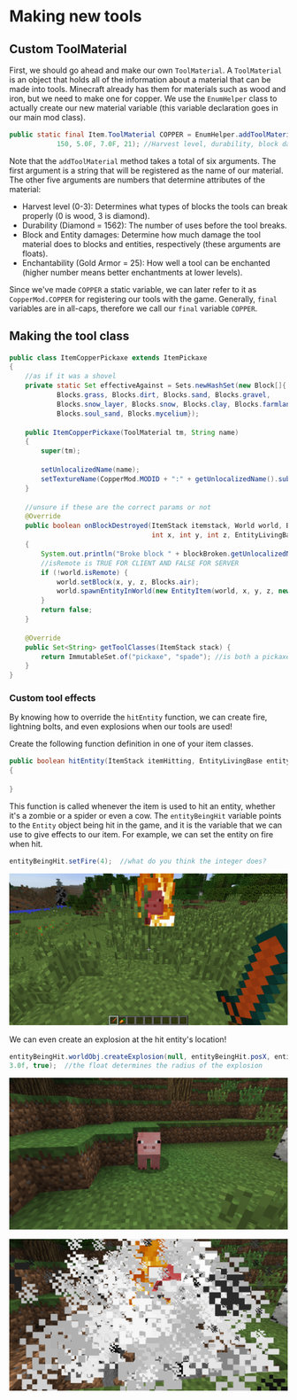 # Making new tools
## Custom ToolMaterial
First, we should go ahead and make our own `ToolMaterial`. A `ToolMaterial` is an object that holds all of the information about a material that can be made into tools. Minecraft already has them for materials such as wood and iron, but we need to make one for copper. We use the `EnumHelper` class to actually create our new material variable (this variable declaration goes in our main mod class).

```java
public static final Item.ToolMaterial COPPER = EnumHelper.addToolMaterial("copper_tool", 2,
            150, 5.0F, 7.0F, 21); //Harvest level, durability, block damage, entity damage, enchantability
```
Note that the `addToolMaterial` method takes a total of six arguments. The first argument is a string that will be registered as the name of our material. The other five arguments are numbers that determine attributes of the material:  
  * Harvest level (0-3): Determines what types of blocks the tools can break properly (0 is wood, 3 is diamond).  
  * Durability (Diamond = 1562): The number of uses before the tool breaks.  
  * Block and Entity damages: Determine how much damage the tool material does to blocks and entities, respectively (these arguments are floats).  
  * Enchantability (Gold Armor = 25): How well a tool can be enchanted (higher number means better enchantments at lower levels).  

Since we've made `COPPER` a static variable, we can later refer to it as `CopperMod.COPPER` for registering our tools with the game. Generally, `final` variables are in all-caps, therefore we call our `final` variable `COPPER`.

## Making the tool class

```java
public class ItemCopperPickaxe extends ItemPickaxe
{
    //as if it was a shovel
    private static Set effectiveAgainst = Sets.newHashSet(new Block[]{
            Blocks.grass, Blocks.dirt, Blocks.sand, Blocks.gravel,
            Blocks.snow_layer, Blocks.snow, Blocks.clay, Blocks.farmland,
            Blocks.soul_sand, Blocks.mycelium});

    public ItemCopperPickaxe(ToolMaterial tm, String name)
    {
        super(tm);

        setUnlocalizedName(name);
        setTextureName(CopperMod.MODID + ":" + getUnlocalizedName().substring(5));
    }

    //unsure if these are the correct params or not
    @Override
    public boolean onBlockDestroyed(ItemStack itemstack, World world, Block blockBroken,
                                    int x, int y, int z, EntityLivingBase player)
    {
        System.out.println("Broke block " + blockBroken.getUnlocalizedName());
        //isRemote is TRUE FOR CLIENT AND FALSE FOR SERVER
        if (!world.isRemote) {
            world.setBlock(x, y, z, Blocks.air);
            world.spawnEntityInWorld(new EntityItem(world, x, y, z, new ItemStack(Blocks.obsidian, 1)));
        }
        return false;
    }

    @Override
    public Set<String> getToolClasses(ItemStack stack) {
        return ImmutableSet.of("pickaxe", "spade"); //is both a pickaxe and spade
    }
}
```

### Custom tool effects
By knowing how to override the `hitEntity` function, we can create fire, lightning bolts, and even explosions when our tools are used!

Create the following function definition in one of your item classes.
```java
public boolean hitEntity(ItemStack itemHitting, EntityLivingBase entityBeingHit, EntityLivingBase entityHitting)
{

}
```

This function is called whenever the item is used to hit an entity, whether it's a zombie or a spider or even a cow. The `entityBeingHit` variable points to the `Entity` object being hit in the game, and it is the variable that we can use to give effects to our item. For example, we can set the entity on fire when hit.

```java
entityBeingHit.setFire(4);  //what do you think the integer does?
```

![Fire on hitting pig](images/section_3/sword_hit_fire.png)

We can even create an explosion at the hit entity's location!
```java
entityBeingHit.worldObj.createExplosion(null, entityBeingHit.posX, entityBeingHit.posY, entityBeingHit.posZ,
3.0f, true);  //the float determines the radius of the explosion
```
![Before hitting pig](images/section_3/sword_hit_explosion_pre.png)

![Explosion on hitting pig](images/section_3/sword_hit_explosion.png)
